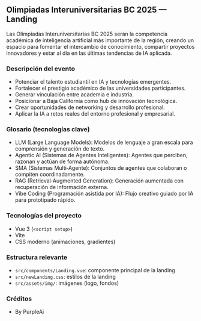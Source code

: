 ## Olimpiadas Interuniversitarias BC 2025 — Landing

Las Olimpiadas Interuniversitarias BC 2025 serán la competencia académica de inteligencia artificial más importante de la región, creando un espacio para fomentar el intercambio de conocimiento, compartir proyectos innovadores y estar al día en las últimas tendencias de IA aplicada.

### Descripción del evento
- Potenciar el talento estudiantil en IA y tecnologías emergentes.
- Fortalecer el prestigio académico de las universidades participantes.
- Generar vinculación entre academia e industria.
- Posicionar a Baja California como hub de innovación tecnológica.
- Crear oportunidades de networking y desarrollo profesional.
- Aplicar la IA a retos reales del entorno profesional y empresarial.

### Glosario (tecnologías clave)
- LLM (Large Language Models): Modelos de lenguaje a gran escala para comprensión y generación de texto.
- Agentic AI (Sistemas de Agentes Inteligentes): Agentes que perciben, razonan y actúan de forma autónoma.
- SMA (Sistemas Multi‑Agente): Conjuntos de agentes que colaboran o compiten coordinadamente.
- RAG (Retrieval‑Augmented Generation): Generación aumentada con recuperación de información externa.
- Vibe Coding (Programación asistida por IA): Flujo creativo guiado por IA para prototipado rápido.

### Tecnologías del proyecto
- Vue 3 (`<script setup>`)
- Vite
- CSS moderno (animaciones, gradientes)

### Estructura relevante
- `src/components/Landing.vue`: componente principal de la landing
- `src/newLanding.css`: estilos de la landing
- `src/assets/img/`: imágenes (logo, fondos)

### Créditos
- By PurpleAi
